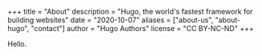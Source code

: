 +++
title = "About"
description = "Hugo, the world's fastest framework for building websites"
date = "2020-10-07"
aliases = ["about-us", "about-hugo", "contact"]
author = "Hugo Authors"
license = "CC BY-NC-ND"
+++

Hello.
